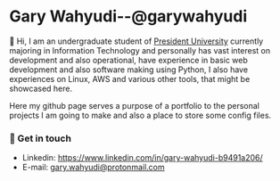 # Gary Wahyudi--@garywahyudi
:wave: Hi, I am an undergraduate student of [President University](https://president.ac.id/) currently majoring in Information Technology and personally has vast interest on development and also operational, have experience in basic web development and also software making using Python, I also have experiences on Linux, AWS and various other tools, that might be showcased here.

Here my github page serves a purpose of a portfolio to the personal projects I am going to make and also a place to store some config files.

### 💬 Get in touch
- Linkedin: https://www.linkedin.com/in/gary-wahyudi-b9491a206/
- E-mail: gary.wahyudi@protonmail.com
<!---
garywahyudi/garywahyudi is a ✨ special ✨ repository because its `README.md` (this file) appears on your GitHub profile.
You can click the Preview link to take a look at your changes.
--->
